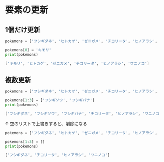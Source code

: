 # 要素の更新

## 1個だけ更新

```python
pokemons = ['フシギダネ', 'ヒトカゲ', 'ゼニガメ', 'チコリータ', 'ヒノアラシ', 'ワニノコ']

pokemons[0] = 'キモリ'
print(pokemons)
```

```python
['キモリ', 'ヒトカゲ', 'ゼニガメ', 'チコリータ', 'ヒノアラシ', 'ワニノコ']
```

## 複数更新

```python
pokemons = ['フシギダネ', 'ヒトカゲ', 'ゼニガメ', 'チコリータ', 'ヒノアラシ', 'ワニノコ']

pokemons[1:3] = ['フシギソウ', 'フシギバナ']
print(pokemons)
```

```python
['フシギダネ', 'フシギソウ', 'フシギバナ', 'チコリータ', 'ヒノアラシ', 'ワニノコ']
```

↑ 空のリストで上書きすると、削除になる

```python
pokemons = ['フシギダネ', 'ヒトカゲ', 'ゼニガメ', 'チコリータ', 'ヒノアラシ', 'ワニノコ']

pokemons[1:3] = []
print(pokemons)
```

```python
['フシギダネ', 'チコリータ', 'ヒノアラシ', 'ワニノコ']
```
